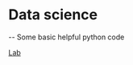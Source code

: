 # Data science

-- Some basic helpful python code

[Lab](https://github.com/amiruzzaman/datascience/blob/main/Lab1.ipynb "lab 1")

